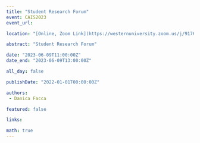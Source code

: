 ```yaml
---
title: "Student Research Forum"
event: CAIS2023
event_url: 

location: "[Online, Zoom Link](https://westernuniversity.zoom.us/j/91763770204)"

abstract: "Student Research Forum"

date: "2023-06-09T11:00:00Z"
date_end: "2023-06-09T13:00:00Z"

all_day: false

publishDate: "2022-01-01T00:00:00Z"

authors:
 - Danica Facca

featured: false

links:

math: true
---
```



